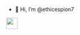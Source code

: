 - 👋 Hi, I’m @ethicespion7
<!---
ethicespion7/ethicespion7 is a ✨ special ✨ repository because its `README.md` (this file) appears on your GitHub profile.
You can click the Preview link to take a look at your changes.
--->

<img src="https://raw.githubusercontent.com/<OWNER>/<OWNER>/master/<GIF_NAME>.gif" width="30px">


